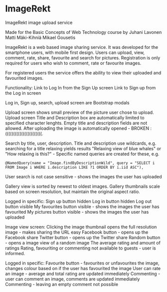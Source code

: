 # ImageRekt
ImageRekt image upload service

Made for the Basic Concepts of Web Technology course by
Juhani Lavonen
Matti Mäki-Kihniä
Mikael Gousetis

ImageRekt is a web based image sharing service. It was developed for the smartphone users, with mobile first design.
Users can upload, view, comment, rate, share, favourite and search for pictures.
Registration is only required for users who wish to comment, rate or favourite images.

For registered users the service offers the ability to view their uploaded and favourited images.

Functionality:
Link to Log In from the Sign Up screen
Link to Sign up from the Log in screen

Log in, Sign up, search, upload screen are Bootstrap modals

Upload screen shows small preview of the picture user chose to upload.
Upload screen Title and Description box are automatically limited to specified character lenghts.
Empty title and description fields are not allowed.
After uploading the image is automatically opened - BROKEN :(((((((((((((((((((((((.

Search by title, user, description.
Title and description use wildcards, e.g. searching for a title relaxing yields results "Relaxing view of blue whales" or
"How relaxing is this?" - Specific named queries are created for these, e.g.

    @NamedQuery(name = "Image.findByDescriptionWild", query = "SELECT i FROM Image i WHERE i.description LIKE ?1 ORDER BY i.iid ASC"),

User search is not case sensitive - shows the images the user has uploaded

Gallery view is sorted by newest to oldest images.
Gallery thumbnails scale based on screen resolution, but maintain the original aspect ratio.

Logged in specific:
Sign up button hidden
Log in button hidden
Log out button visible
My favourites button visible - shows the images the user has favourited
My pictures button visible - shows the images the user has uploaded

Image view screen:
Clicking the image thumbnail opens the full resolution image - makes sharing the URL easy
Facebook button - opens up the Facebook share
Twitter button - opens up the Twitter share
Random button - opens a image view of a random image
The average rating and amount of ratings
Rating, favouriting or commenting not available to guests - user is informed.

Logged in specific:
Favourite button - favourites or unfavourites the image, changes colour based on if the user has favourited the image
User can rate an image - average and total rating are updated immediately
Commenting - user can comment an image, comments are updated immediately
Commenting - leaving an empty comment not possible
